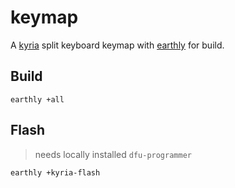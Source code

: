 # keymap

A [kyria](https://splitkb.com/collections/keyboard-kits/products/kyria-pcb-kit) split keyboard keymap with [earthly](https://earthly.dev/) for build.

## Build

```
earthly +all
```

## Flash 
> needs locally installed `dfu-programmer`

```
earthly +kyria-flash 
```
